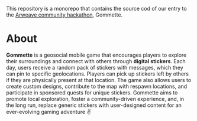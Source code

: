 This repository is a monorepo that contains the source cod  of our entry to the [Arweave community hackathon](https://arweavehub.com/#/hackathon), Gommette.

# About

**Gommette** is a geosocial mobile game that encourages players to explore their surroundings and connect with others through **digital stickers**. Each day, users receive a random pack of stickers with messages, which they can pin to specific geolocations. Players can pick up stickers left by others if they are physically present at that location. The game also allows users to create custom designs, contribute to the map with respawn locations, and participate in sponsored quests for unique stickers. Gommette aims to promote local exploration, foster a community-driven experience, and, in the long run, replace generic stickers with user-designed content for an ever-evolving gaming adventure :v:

